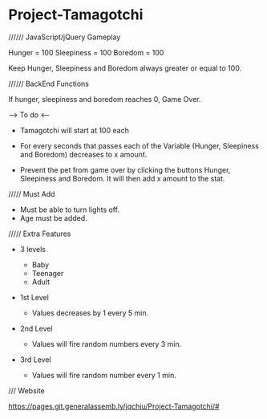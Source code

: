 # Project-Tamagotchi

////// JavaScript/jQuery Gameplay

Hunger = 100
Sleepiness = 100
Boredom = 100

Keep Hunger, Sleepiness and Boredom always greater or equal to 100.

////// BackEnd Functions

If hunger, sleepiness and boredom reaches 0, Game Over.

--> To do <--

- Tamagotchi will start at 100 each

- For every seconds that passes each of the  Variable (Hunger, Sleepiness and Boredom) decreases to x amount.

- Prevent the pet from game over by clicking the buttons Hunger, Sleepiness and Boredom. It will then add x amount to the stat.

///// Must Add

- Must be able to turn lights off.
- Age must be added.

///// Extra Features

- 3 levels
    - Baby
    - Teenager
    - Adult

- 1st Level
    - Values decreases by 1 every  5 min.

- 2nd Level
    - Values will fire random numbers every 3 min.

- 3rd Level
    - Values will fire random number every 1 min.

/// Website

https://pages.git.generalassemb.ly/jqchiu/Project-Tamagotchi/#